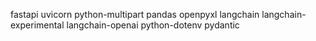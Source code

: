 fastapi
uvicorn
python-multipart
pandas
openpyxl
langchain
langchain-experimental
langchain-openai
python-dotenv
pydantic